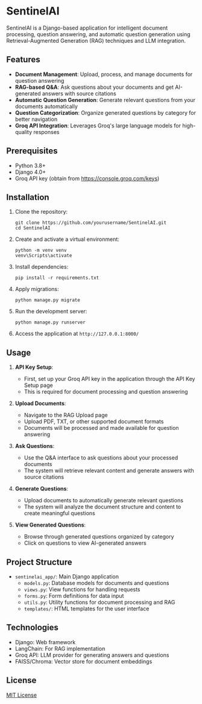 # SentinelAI

SentinelAI is a Django-based application for intelligent document processing, question answering, and automatic question generation using Retrieval-Augmented Generation (RAG) techniques and LLM integration.

## Features

- **Document Management**: Upload, process, and manage documents for question answering
- **RAG-based Q&A**: Ask questions about your documents and get AI-generated answers with source citations
- **Automatic Question Generation**: Generate relevant questions from your documents automatically
- **Question Categorization**: Organize generated questions by category for better navigation
- **Groq API Integration**: Leverages Groq's large language models for high-quality responses

## Prerequisites

- Python 3.8+
- Django 4.0+
- Groq API key (obtain from https://console.groq.com/keys)

## Installation

1. Clone the repository:
   ```
   git clone https://github.com/yourusername/SentinelAI.git
   cd SentinelAI
   ```

2. Create and activate a virtual environment:
   ```
   python -m venv venv
   venv\Scripts\activate
   ```

3. Install dependencies:
   ```
   pip install -r requirements.txt
   ```

4. Apply migrations:
   ```
   python manage.py migrate
   ```

5. Run the development server:
   ```
   python manage.py runserver
   ```

6. Access the application at `http://127.0.0.1:8000/`

## Usage

1. **API Key Setup**: 
   - First, set up your Groq API key in the application through the API Key Setup page
   - This is required for document processing and question answering

2. **Upload Documents**: 
   - Navigate to the RAG Upload page
   - Upload PDF, TXT, or other supported document formats
   - Documents will be processed and made available for question answering

3. **Ask Questions**: 
   - Use the Q&A interface to ask questions about your processed documents
   - The system will retrieve relevant content and generate answers with source citations

4. **Generate Questions**: 
   - Upload documents to automatically generate relevant questions
   - The system will analyze the document structure and content to create meaningful questions

5. **View Generated Questions**: 
   - Browse through generated questions organized by category
   - Click on questions to view AI-generated answers

## Project Structure

- `sentinelai_app/`: Main Django application
  - `models.py`: Database models for documents and questions
  - `views.py`: View functions for handling requests
  - `forms.py`: Form definitions for data input
  - `utils.py`: Utility functions for document processing and RAG
  - `templates/`: HTML templates for the user interface

## Technologies

- Django: Web framework
- LangChain: For RAG implementation
- Groq API: LLM provider for generating answers and questions
- FAISS/Chroma: Vector store for document embeddings

## License

[MIT License](LICENSE) 
